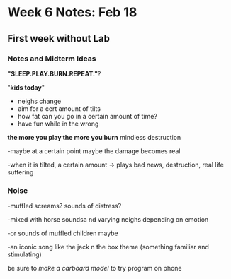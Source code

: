 # Week 6 Notes: Feb 18

## First week without Lab

### Notes and Midterm Ideas

**"SLEEP.PLAY.BURN.REPEAT."**?

"**kids today**"

- neighs change
- aim for a cert amount of tilts
- how fat can you go in a certain amount of time?
- have fun while in the wrong

**the more you play the more you burn** mindless destruction

-maybe at a certain point maybe the damage becomes real

-when it is tilted, a certain amount -> plays bad news, destruction, real life suffering

### Noise

-muffled screams? sounds of distress?

-mixed with horse soundsa nd varying neighs depending on emotion

-or sounds of muffled children maybe

-an iconic song like the jack n the box theme (something familiar and stimulating)

be sure to *make a carboard model* to try program on phone
